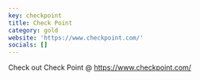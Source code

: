 ```yaml
---
key: checkpoint
title: Check Point
category: gold
website: 'https://www.checkpoint.com/'
socials: []
---
```


Check out Check Point @ https://www.checkpoint.com/
